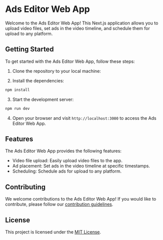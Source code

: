 # Ads Editor Web App

Welcome to the Ads Editor Web App! This Next.js application allows you to upload video files, set ads in the video timeline, and schedule them for upload to any platform.

## Getting Started

To get started with the Ads Editor Web App, follow these steps:

1. Clone the repository to your local machine:

2. Install the dependencies:

```bash
npm install
```

3. Start the development server:

```bash
npm run dev
```

4. Open your browser and visit `http://localhost:3000` to access the Ads Editor Web App.

## Features

The Ads Editor Web App provides the following features:

- Video file upload: Easily upload video files to the app.
- Ad placement: Set ads in the video timeline at specific timestamps.
- Scheduling: Schedule ads for upload to any platform.

## Contributing

We welcome contributions to the Ads Editor Web App! If you would like to contribute, please follow our [contribution guidelines](CONTRIBUTING.md).

## License

This project is licensed under the [MIT License](LICENSE).
